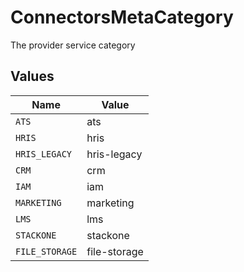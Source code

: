# ConnectorsMetaCategory

The provider service category


## Values

| Name           | Value          |
| -------------- | -------------- |
| `ATS`          | ats            |
| `HRIS`         | hris           |
| `HRIS_LEGACY`  | hris-legacy    |
| `CRM`          | crm            |
| `IAM`          | iam            |
| `MARKETING`    | marketing      |
| `LMS`          | lms            |
| `STACKONE`     | stackone       |
| `FILE_STORAGE` | file-storage   |